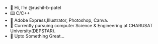 - 👋 Hi, I’m @rushil-b-patel
- ⌨️ C/C++
- 🎨 Adobe Express,Illustrator, Photoshop, Canva.
- 🌱 Currently pursuing computer Science & Engineering at CHARUSAT University(DEPSTAR).
- 💞️ Upto Something Great...

<!---
rushil-b-patel/rushil-b-patel is a ✨ special ✨ repository because its `README.md` (this file) appears on your GitHub profile.
You can click the Preview link to take a look at your changes.
--->
